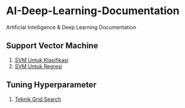 # AI-Deep-Learning-Documentation
Artificial Intelligence &amp; Deep Learning Documentation

## Support Vector Machine
1. [SVM Untuk Klasifikasi](https://github.com/dikoharyadhanto/AI-Deep-Learning-Documentation/blob/a231a6f0eab1b1da738f640e522e8b0e61bb6bf0/SVM_untuk_Klasifikasi.ipynb)
2. [SVM Untuk Regresi](https://github.com/dikoharyadhanto/AI-Deep-Learning-Documentation/blob/79d758fd0f8f4e564e4183b95c7fd36bae592d32/SVR_Untuk_Regresi.ipynb)

## Tuning Hyperparameter
1. [Teknik Grid Search](https://github.com/dikoharyadhanto/AI-Deep-Learning-Documentation/blob/63f68c992a683a615b7eb134d93174cb0824e6c7/Teknik_Grid_Search.ipynb)
